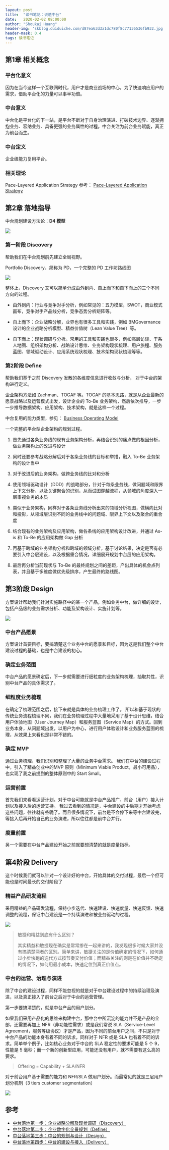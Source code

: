 ```yaml
---
layout: post
title:  "读书笔记：说透中台"
date:   2020-02-02 08:00:00
author: "Shoukai Huang"
header-img: 'skblog.duiduiche.com/d87ea63d3a1dc780f8c77136536fb932.jpg'
header-mask: 0.4
tags: 读书笔记
---
```


## 第1章 相关概念

### 平台化意义

因为在当今这样一个互联网时代，用户才是商业战场的中心，为了快速响应用户的需求，借助平台化的力量可以事半功倍。

### 中台意义

中台化是平台化的下一站，是平台不断对于自身治理演进、打破技术边界、逐渐拥抱业务、容纳业务、具备更强的业务属性的过程。中台关注为前台业务赋能，真正为前台而生。

### 中台定义

企业级能力复用平台。

### 相关理论

Pace-Layered Application Strategy 参考： [Pace-Layered Application Strategy](/2020/02/02/zhongtai-plas/)

## 第2章 落地指导

中台规划建设方法论：**D4 模型**

![](http://skblog.duiduiche.com/c20d80bf859d9bea9da546d400f49350.jpg)


### 第一阶段 Discovery

帮助我们在中台规划前先建立全局视野。

Portfolio Discovery，简称为 PD，一个完整的 PD 工作坊路线图

![](http://skblog.duiduiche.com/0c3ea398b5f21372167cef6229f9484d.jpg)

整体上，Discovery 又可以简单分成由外到内、自上而下和自下而上的三个不同方向的过程。

* 由外到内：行业与竞争对手分析，例如常见的：五力模型，SWOT，商业模式画布，竞争对手产品线分析，竞争态势分析矩阵等。

* 自上而下：企业战略分解，业界也有很多工具和实践，例如 BMGovernance 设计的企业战略分析模型、精益价值树（Lean Value Tree）等。

* 自下而上：现状调研与分析。常用的工具和实践也很多，例如高层访谈、干系人地图、组织架构分析、战略设计思维、业务架构现状梳理、用户旅程、服务蓝图、领域驱动设计、应用系统现状梳理、技术架构现状梳理等等。

### 第2阶段 Define

帮助我们基于之前 Discovery 发散的各维度信息进行收敛与分析， 对于中台的架构进行定义。

企业架构方法如 Zachman、TOGAF 等。TOGAF 的基本思路，就是从企业最新的愿景战略以及运营模式出发，设计企业的 To-Be 业务架构，然后依次推导，一步一步推导数据架构、应用架构、技术架构，就是这样一个过程。

中台复用的能力类型，参见： [Business Operating Model](/2020/03/02/business-operating-model)

一个完整的平台型企业架构的规划过程。

1. 首先通过各条业务线的现有业务架构分析，再结合识别的痛点做的根因分析，做业务架构上的改进与设计

2. 同时还要参考战略分解后对于各条业务线的目标和举措，融入 To-Be 业务架构的设计当中

3. 对于改进后的业务架构，做跨业务线的比对和分析

4. 使用领域驱动设计（DDD）的战略部分，针对于每条业务线，做问题域和限界上下文分析，以及关键聚合的识别，从而试图穿越流程，从领域的角度深入一层审视业务的本质

5. 类似于业务架构，同样对于各条业务线分析出来的领域分析视图，做横向比对和投影，从领域层识别不同的业务线中的问题域、限界上下文以及聚合的重合度

6. 结合现有的业务架构及应用架构，做各条线的应用架构设计改进，并通过 As-is 和 To-Be 的应用架构做 Gap 分析

7. 再基于跨域的业务架构分析和跨域的领域分析，基于讨论结果，决定是否有必要引入中台层建设，以及根据重合情况，详细展开规划中台层的应用架构。

8. 最后再分析当前现状与 To-Be 的最终规划之间的差距，产出具体的机会点列表，并且基于多维度做优先级排序，产生最终的路线图。

## 第3阶段 Design

方案设计帮助我们针对实施路径中的某一个产品，例如业务中台，做详细的设计，包括产品级的业务需求分析、功能及架构设计、实施计划等。

![](http://skblog.duiduiche.com/a130210d5dbcf03adf45fe731a8e7e88.jpg)

### 中台产品愿景

方案设计首要目标，要搞清楚这个业务中台的愿景和目标，因为这是我们整个中台建设过程的基础，也是中台建设的初心。

### 确定业务范围

中台产品的愿景确定后，下一步就需要进行细粒度的业务架构梳理，抽取共性，识别中台产品的具体需求了。

### 细粒度业务梳理

在确定了梳理范围之后，接下来就是具体的业务梳理工作了。
所以和基于现状的传统业务流程梳理不同，我们在业务梳理过程中大量地采用了基于设计思维，结合用户体验地图（User Journey Map）和服务蓝图（Service Map）的方式。回到业务本身，从问题域出发，以用户为中心，进行用户体验设计和业务服务蓝图的梳理，从效果上来看也是非常不错的。

### 确定 MVP

通过业务梳理，我们识别和整理了大量的业务中台需求。
我们在中台的建设过程中，引入了精益创业中的MVP 原则（Minimum Viable Product，最小可用品），也实现了我之前提到的整体原则中的 Start Small。

### 运营前置

首先我们来看看运营计划。对于中台可能就是中台产品推广、前台（用户）接入计划以及接入后的运营支持。
我过去看到的情况是，中台建设的中后期才开始考虑这些问题，往往就有些晚了。而且很多情况下，前台是不会停下来等中台建设完，等接入后再开始自己的业务演进，所以往往都是前中台并行。

### 度量前置

另一个需要在中台产品建设开始之前就要想清楚的就是度量指标。

## 第4阶段 Delivery

这个时候我们就可以针对一个设计好的中台，开始具体的交付过程，最后一个但可能也是时间最长的交付阶段了

### 精益产品研发流程

采用精益的产品研发流程，保持小步迭代、快速建设、快速度量、快速反馈、快速调整的流程，保证中台建设是一个持续演进和被业务驱动的过程。

![](http://skblog.duiduiche.com/23a8a180a196579d209ed1f6e98bdd62.jpg)

> 敏捷和精益到底有什么区别？
>
>其实精益和敏捷现在确实是常常掺在一起来讲的，我发现很多时候大家并没有搞清楚两者的区别。简单来讲，敏捷关注的是价值确定的情况下，如何通过小步快跑的迭代方式按节奏交付价值；而精益关注的则是在价值并不确定的情况下，如何用最小成本，快速定位到真正价值点。

### 中台的运营、治理与演进

除了中台的建设过程，同样不能忽视的就是对于中台建设过程中的持续治理及演进，以及真正接入了前台之后对于中台的运营管理。

第一步要搞清楚的，就是中台产品的用户划分。

如果我们采用产品化的思维来构建中台，那中台中所沉淀的能力并不是产品的全部，还需要再加上 NFR（非功能性需求）或是我们常说 SLA（Service-Level Agreement，服务等级协议）才是产品，因为不同的前台用户之间，不只是对于中台产品的功能本身有着不同的诉求，同样对于 NFR 或是 SLA 也有着不同的诉求。简单举个例子，比如核心业务对于中台的 SLA 稳定性的要求可能是 5 个 9，性能是 5 毫秒；而一个新的创新型应用，可能还没有用户，就不需要有这么高的要求。

> Offering = Capability + SLA/NFR

对于前台用户基于需要的能力和 NFR/SLA 做用户划分。而最常见的就是三层用户划分机制（3 tiers customer segmentation）

![](http://skblog.duiduiche.com/9e50e226922af70bc490a1620d35dd8f.jpg)


## 参考

* [中台落地第一步：企业战略分解及现状调研（Discovery）](https://time.geekbang.org/)
* [中台落地第二步：企业数字化全景规划（Define）](https://time.geekbang.org/)
* [中台落地第三步：中台的规划与设计（Design）](https://time.geekbang.org/)
* [中台落地第四步：中台的建设与接入（Delivery）](https://time.geekbang.org/)
